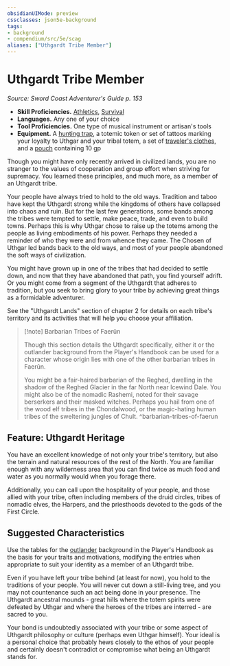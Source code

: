 ```yaml
---
obsidianUIMode: preview
cssclasses: json5e-background
tags:
- background
- compendium/src/5e/scag
aliases: ["Uthgardt Tribe Member"]
---
```

# Uthgardt Tribe Member
*Source: Sword Coast Adventurer's Guide p. 153*  

- **Skill Proficiencies.** [Athletics](Mechanics/Rules/skills.md#Athletics), [Survival](Mechanics/Rules/skills.md#Survival)  
- **Languages.** Any one of your choice  
- **Tool Proficiencies.** One type of musical instrument or artisan's tools  
- **Equipment.** A [hunting trap](Mechanics/items/hunting-trap.md), a totemic token or set of tattoos marking your loyalty to Uthgar and your tribal totem, a set of [traveler's clothes](Mechanics/items/travelers-clothes.md), and a [pouch](Mechanics/items/pouch.md) containing 10 gp  

Though you might have only recently arrived in civilized lands, you are no stranger to the values of cooperation and group effort when striving for supremacy. You learned these principles, and much more, as a member of an Uthgardt tribe.

Your people have always tried to hold to the old ways. Tradition and taboo have kept the Uthgardt strong while the kingdoms of others have collapsed into chaos and ruin. But for the last few generations, some bands among the tribes were tempted to settle, make peace, trade, and even to build towns. Perhaps this is why Uthgar chose to raise up the totems among the people as living embodiments of his power. Perhaps they needed a reminder of who they were and from whence they came. The Chosen of Uthgar led bands back to the old ways, and most of your people abandoned the soft ways of civilization.

You might have grown up in one of the tribes that had decided to settle down, and now that they have abandoned that path, you find yourself adrift. Or you might come from a segment of the Uthgardt that adheres to tradition, but you seek to bring glory to your tribe by achieving great things as a formidable adventurer.

See the "Uthgardt Lands" section of chapter 2 for details on each tribe's territory and its activities that will help you choose your affiliation.

> [!note] Barbarian Tribes of Faerûn
> 
> Though this section details the Uthgardt specifically, either it or the outlander background from the Player's Handbook can be used for a character whose origin lies with one of the other barbarian tribes in Faerûn.
> 
> You might be a fair-haired barbarian of the Reghed, dwelling in the shadow of the Reghed Glacier in the far North near Icewind Dale. You might also be of the nomadic Rashemi, noted for their savage berserkers and their masked witches. Perhaps you hail from one of the wood elf tribes in the Chondalwood, or the magic-hating human tribes of the sweltering jungles of Chult.
^barbarian-tribes-of-faerun

## Feature: Uthgardt Heritage

You have an excellent knowledge of not only your tribe's territory, but also the terrain and natural resources of the rest of the North. You are familiar enough with any wilderness area that you can find twice as much food and water as you normally would when you forage there.

Additionally, you can call upon the hospitality of your people, and those allied with your tribe, often including members of the druid circles, tribes of nomadic elves, the Harpers, and the priesthoods devoted to the gods of the First Circle.

## Suggested Characteristics

Use the tables for the [outlander](Mechanics/backgrounds/outlander.md) background in the Player's Handbook as the basis for your traits and motivations, modifying the entries when appropriate to suit your identity as a member of an Uthgardt tribe.

Even if you have left your tribe behind (at least for now), you hold to the traditions of your people. You will never cut down a still-living tree, and you may not countenance such an act being done in your presence. The Uthgardt ancestral mounds - great hills where the totem spirits were defeated by Uthgar and where the heroes of the tribes are interred - are sacred to you.

Your bond is undoubtedly associated with your tribe or some aspect of Uthgardt philosophy or culture (perhaps even Uthgar himself). Your ideal is a personal choice that probably hews closely to the ethos of your people and certainly doesn't contradict or compromise what being an Uthgardt stands for.
